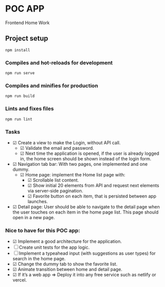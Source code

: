 # POC APP
Frontend Home Work

## Project setup
```
npm install
```

### Compiles and hot-reloads for development
```
npm run serve
```

### Compiles and minifies for production
```
npm run build
```

### Lints and fixes files
```
npm run lint
```


### Tasks
-   &#9745; Create a view to make the Login, without API call.
    -   &#9745; Validate the email and password.
    -   &#9745; Next time the application is opened, if the user is already logged in, the home screen should be shown instead of the login form.
-   &#9745; Navigation tab bar: With two pages, one implemented and one dummy.
    -   &#9745; Home page: implement the Home list page with:
        -   &#9745; Scrollable list content.
        -   &#9745; Show initial 20 elements from API and request next elements via server-side pagination.
        -   &#9745; Favorite button on each item, that is persisted between app launches.
-   &#9745; Detail page: User should be able to navigate to the detail page when the user
touches on each item in the home page list. This page should open in a new page.


### Nice to have for this POC app:
-   &#9745; Implement a good architecture for the application.
-   &#9744; Create unit tests for the app logic.
-   &#9744; Implement a typeahead input (with suggestions as user types) for search in the home page.
-   &#9745; Change the dummy tab to show the favorite list.
-   &#9745; Animate transition between home and detail page.
-   &#9745; If it’s a web app => Deploy it into any free service such as netlify or vercel.